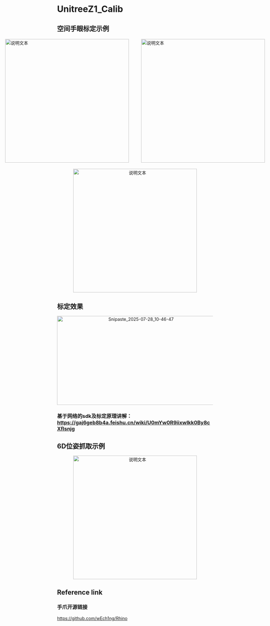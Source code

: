 # UnitreeZ1_Calib

## 空间手眼标定示例

<div style="display: flex; justify-content: center; align-items: center; gap: 40px; margin-top: 20px; margin-bottom: 20px;">
  <img src="readmefiles/1.gif" alt="说明文本" width="400">
  <img src="readmefiles/2.gif" alt="说明文本" width="400">
</div>



<p align="center">
  <img src="readmefiles/1.gif" alt="说明文本" width="400">
</p>

## 标定效果
<p align="center">
  <img width="527" height="288" alt="Snipaste_2025-07-28_10-46-47" src="https://github.com/user-attachments/assets/ac5c3a66-3163-40d8-a268-dc106218c4f4" />
</p>


### 基于网络的sdk及标定原理讲解：https://gaj6geb8b4a.feishu.cn/wiki/U0mYw0R9iixwIkk0By8cXflsnjg

## 6D位姿抓取示例

<p align="center">
  <img src="readmefiles/2.gif" alt="说明文本" width="400">
</p>

## Reference link

### 手爪开源链接

https://github.com/wEch1ng/Rhino
